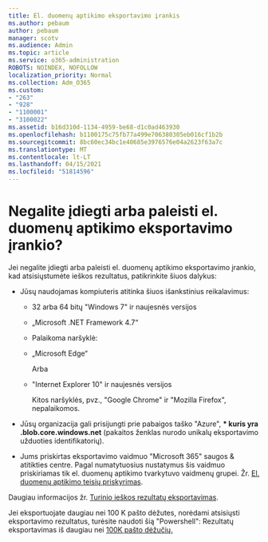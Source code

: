 ```yaml
---
title: El. duomenų aptikimo eksportavimo įrankis
ms.author: pebaum
author: pebaum
manager: scotv
ms.audience: Admin
ms.topic: article
ms.service: o365-administration
ROBOTS: NOINDEX, NOFOLLOW
localization_priority: Normal
ms.collection: Adm_O365
ms.custom:
- "263"
- "928"
- "1100001"
- "3100022"
ms.assetid: b16d310d-1134-4959-be68-d1c0ad463930
ms.openlocfilehash: b1100175c75fb77a499e706380305eb016cf1b2b
ms.sourcegitcommit: 8bc60ec34bc1e40685e3976576e04a2623f63a7c
ms.translationtype: MT
ms.contentlocale: lt-LT
ms.lasthandoff: 04/15/2021
ms.locfileid: "51814596"
---
```

# <a name="cant-install-or-run-the-ediscovery-export-tool"></a>Negalite įdiegti arba paleisti el. duomenų aptikimo eksportavimo įrankio?

Jei negalite įdiegti arba paleisti el. duomenų aptikimo eksportavimo įrankio, kad atsisiųstumėte ieškos rezultatus, patikrinkite šiuos dalykus:
  
- Jūsų naudojamas kompiuteris atitinka šiuos išankstinius reikalavimus:

  - 32 arba 64 bitų "Windows 7" ir naujesnės versijos

  - „Microsoft .NET Framework 4.7“

  - Palaikoma naršyklė:

  - „Microsoft Edge“

    Arba

  - "Internet Explorer 10" ir naujesnės versijos

    Kitos naršyklės, pvz., "Google Chrome" ir "Mozilla Firefox", nepalaikomos.

- Jūsų organizacija gali prisijungti prie pabaigos taško "Azure", **\* kuris yra .blob.core.windows.net** (pakaitos ženklas nurodo unikalų eksportavimo užduoties identifikatorių).

- Jums priskirtas eksportavimo vaidmuo "Microsoft 365" saugos &amp; atitikties centre. Pagal numatytuosius nustatymus šis vaidmuo priskiriamas tik el. duomenų aptikimo tvarkytuvo vaidmenų grupei. Žr. [El. duomenų aptikimo teisių priskyrimas](https://docs.microsoft.com/microsoft-365/compliance/assign-ediscovery-permissions).

Daugiau informacijos žr. [Turinio ieškos rezultatų eksportavimas](https://docs.microsoft.com/microsoft-365/compliance/export-search-results).

Jei eksportuojate daugiau nei 100 K pašto dėžutes, norėdami atsisiųsti eksportavimo rezultatus, turėsite naudoti šią "Powershell": Rezultatų eksportavimas iš daugiau nei [100K pašto dėžučių.](https://docs.microsoft.com/microsoft-365/compliance/export-search-results?view=o365-worldwide%23exporting-results-from-more-than-100000-mailboxes)